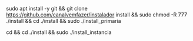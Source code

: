 
sudo apt install -y git && git clone https://github.com/canalvemfazer/instalador install && sudo chmod -R 777 ./install && cd ./install && sudo ./install_primaria

cd && cd ./install && sudo ./install_instancia
